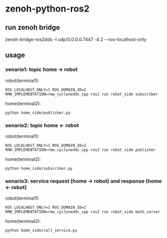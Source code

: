# zenoh-python-ros2


## run zenoh bridge
zenoh-bridge-ros2dds -l udp/0.0.0.0:7447 -d 2 --ros-localhost-only


## usage
### senario1: topic home -> robot
robot(terminal1):

`ROS_LOCALHOST_ONLY=1 ROS_DOMAIN_ID=2 RMW_IMPLEMENTATION=rmw_cyclonedds_cpp ros2 run robot_side subscriber`

home(terminal2):

`python home_side/publisher.py`


### senario2: topic home <- robot
robot(terminal1):

`ROS_LOCALHOST_ONLY=1 ROS_DOMAIN_ID=2 RMW_IMPLEMENTATION=rmw_cyclonedds_cpp ros2 run robot_side publisher`

home(terminal2):

`python home_side/subscriber.py`

### senario3: service request (home -> robot) and response (home <- robot)
robot(terminal1):

`ROS_LOCALHOST_ONLY=1 ROS_DOMAIN_ID=2 RMW_IMPLEMENTATION=rmw_cyclonedds_cpp ros2 run robot_side math_server`

home(terminal2):

`python home_side/call_service.py`